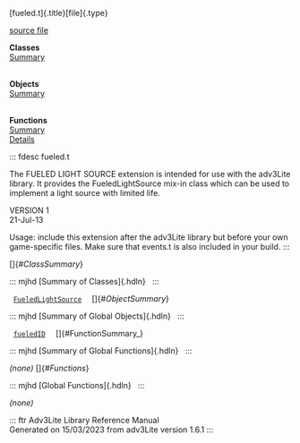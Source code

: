 [fueled.t]{.title}[file]{.type}

[source file](../source/fueled.t.html)

**Classes**\
[Summary](#_ClassSummary_)\
 

**Objects**\
[Summary](#_ObjectSummary_)\
 

**Functions**\
[Summary](#_FunctionSummary_)\
[Details](#_Functions_)

::: fdesc
fueled.t

The FUELED LIGHT SOURCE extension is intended for use with the adv3Lite
library. It provides the FueledLightSource mix-in class which can be
used to implement a light source with limited life.

VERSION 1\
21-Jul-13

Usage: include this extension after the adv3Lite library but before your
own game-specific files. Make sure that events.t is also included in
your build.
:::

[]{#_ClassSummary_}

::: mjhd
[Summary of Classes]{.hdln}  
:::

` `[`FueledLightSource`](../object/FueledLightSource.html)`  `
[]{#_ObjectSummary_}

::: mjhd
[Summary of Global Objects]{.hdln}  
:::

` `[`fueledID`](../object/fueledID.html)`  ` []{#FunctionSummary_}

::: mjhd
[Summary of Global Functions]{.hdln}  
:::

*(none)* []{#_Functions_}

::: mjhd
[Global Functions]{.hdln}  
:::

*(none)*

::: ftr
Adv3Lite Library Reference Manual\
Generated on 15/03/2023 from adv3Lite version 1.6.1
:::
